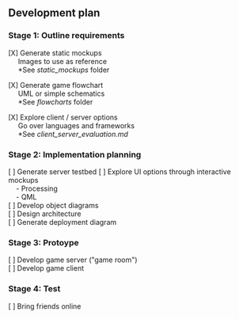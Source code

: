 ## Development plan

### Stage 1: Outline requirements
[X] Generate static mockups  
&nbsp;&nbsp;&nbsp;&nbsp;&nbsp;Images to use as reference  
&nbsp;&nbsp;&nbsp;&nbsp;&nbsp;*See _static\_mockups_ folder

[X] Generate game flowchart  
&nbsp;&nbsp;&nbsp;&nbsp;&nbsp;UML or simple schematics  
&nbsp;&nbsp;&nbsp;&nbsp;&nbsp;*See _flowcharts_ folder

[X] Explore client / server options  
&nbsp;&nbsp;&nbsp;&nbsp;&nbsp;Go over languages and frameworks  
&nbsp;&nbsp;&nbsp;&nbsp;&nbsp;*See _client\_server\_evaluation.md_ 

### Stage 2: Implementation planning
[ ] Generate server testbed
[ ] Explore UI options through interactive mockups  
&nbsp;&nbsp;&nbsp;&nbsp;- Processing  
&nbsp;&nbsp;&nbsp;&nbsp;- QML  
[ ] Develop object diagrams  
[ ] Design architecture  
[ ] Generate deployment diagram  

### Stage 3: Protoype
[ ] Develop game server ("game room")  
[ ] Develop game client  

### Stage 4: Test
[ ] Bring friends online  
